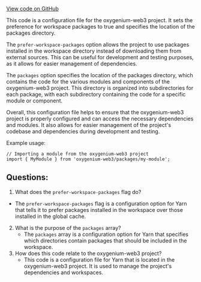 [View code on GitHub](https://github.com/oxygenium-network/oxygenium-web3/pnpm-workspace.yaml)

This code is a configuration file for the oxygenium-web3 project. It sets the preference for workspace packages to true and specifies the location of the packages directory. 

The `prefer-workspace-packages` option allows the project to use packages installed in the workspace directory instead of downloading them from external sources. This can be useful for development and testing purposes, as it allows for easier management of dependencies. 

The `packages` option specifies the location of the packages directory, which contains the code for the various modules and components of the oxygenium-web3 project. This directory is organized into subdirectories for each package, with each subdirectory containing the code for a specific module or component. 

Overall, this configuration file helps to ensure that the oxygenium-web3 project is properly configured and can access the necessary dependencies and modules. It also allows for easier management of the project's codebase and dependencies during development and testing. 

Example usage:

```
// Importing a module from the oxygenium-web3 project
import { MyModule } from 'oxygenium-web3/packages/my-module';
```
## Questions: 
 1. What does the `prefer-workspace-packages` flag do?
   - The `prefer-workspace-packages` flag is a configuration option for Yarn that tells it to prefer packages installed in the workspace over those installed in the global cache.
2. What is the purpose of the `packages` array?
   - The `packages` array is a configuration option for Yarn that specifies which directories contain packages that should be included in the workspace.
3. How does this code relate to the oxygenium-web3 project?
   - This code is a configuration file for Yarn that is located in the oxygenium-web3 project. It is used to manage the project's dependencies and workspaces.